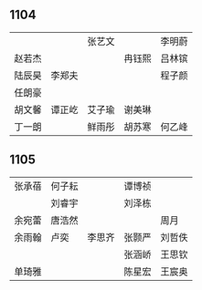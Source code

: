 ## 1104
|     |     |     |     |     |
| --- | --- | --- | --- | --- |
|  |  | 张艺文 |  | 李明蔚 |
| 赵若杰 |  |  | 冉钰熙 | 吕林镔 |
| 陆辰昊 | 李郑夫 |  |  | 程子颜 |
| 任朗豪 |  |  |  |  |
| 胡文馨 | 谭正屹 | 艾子瑜 | 谢美琳 |  |
| 丁一朗 |  | 鲜雨彤 | 胡苏寒 | 何乙峰 |

## 1105
|     |     |     |     |     |
| --- | --- | --- | --- | --- |
| 张承蓓 | 何子耘 |  | 谭博祯 |  |
|  | 刘睿宇 |  | 刘泽栋 |  |
| 余宛蕾 | 唐浩然 |  |  | 周月 |
| 余雨翰 | 卢奕 | 李思齐 | 张颢严 | 刘哲佚 |
|  |  |  | 张涵峤 | 王思钦 |
| 单琦雅 |  |  | 陈星宏 | 王宸奥 |

